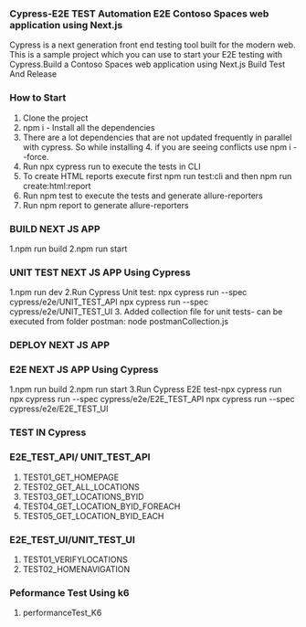 ### Cypress-E2E TEST Automation E2E  Contoso Spaces web application using Next.js
Cypress is a next generation front end testing tool built for the modern web. This is a sample project which you can use to start your E2E testing with Cypress.Build a Contoso Spaces web application using Next.js Build Test And Release

### How to Start
1. Clone the project
2. npm i - Install all the dependencies
3. There are a lot dependencies that are not updated frequently in parallel with cypress. So while installing 4. if you are seeing conflicts use npm i --force.
5. Run npx cypress run to execute the tests in CLI
6. To create HTML reports execute first npm run test:cli and then npm run create:html:report
7. Run npm test to execute the tests and generate allure-reporters
8. Run npm report to generate allure-reporters

### BUILD NEXT JS APP
1.npm run build
2.npm run start
### UNIT TEST NEXT JS APP Using Cypress
1.npm run dev
2.Run Cypress Unit test:
 npx cypress run --spec cypress/e2e/UNIT_TEST_API
 npx cypress run --spec cypress/e2e/UNIT_TEST_UI
3. Added collection file for unit tests- can be executed from folder postman:
 node postmanCollection.js
### DEPLOY NEXT JS APP 

### E2E NEXT JS APP Using Cypress
1.npm run build
2.npm run start
3.Run Cypress E2E test-npx cypress run
 npx cypress run --spec cypress/e2e/E2E_TEST_API
 npx cypress run --spec cypress/e2e/E2E_TEST_UI


### TEST IN Cypress
### E2E_TEST_API/ UNIT_TEST_API
1. TEST01_GET_HOMEPAGE
2. TEST02_GET_ALL_LOCATIONS
3. TEST03_GET_LOCATIONS_BYID
4. TEST04_GET_LOCATION_BYID_FOREACH
5. TEST05_GET_LOCATION_BYID_EACH

### E2E_TEST_UI/UNIT_TEST_UI
1. TEST01_VERIFYLOCATIONS
2. TEST02_HOMENAVIGATION

### Peformance Test Using k6
1. performanceTest_K6


